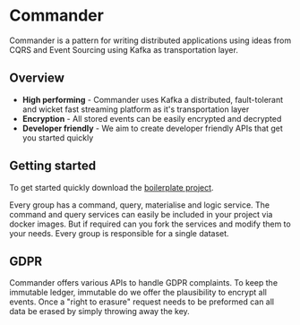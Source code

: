 # Commander

Commander is a pattern for writing distributed applications using ideas from CQRS and Event Sourcing using Kafka as transportation layer.

## Overview
- **High performing** - Commander uses Kafka a distributed, fault-tolerant and wicket fast streaming platform as it's transportation layer
- **Encryption** - All stored events can be easily encrypted and decrypted
- **Developer friendly** - We aim to create developer friendly APIs that get you started quickly

## Getting started

To get started quickly download the [boilerplate project]().

Every group has a command, query, materialise and logic service. The command and query services can easily be included in your project via docker images. But if required can you fork the services and modify them to your needs. Every group is responsible for a single dataset.

## GDPR

Commander offers various APIs to handle GDPR complaints. To keep the immutable ledger, immutable do we offer the plausibility to encrypt all events. Once a "right to erasure" request needs to be preformed can all data be erased by simply throwing away the key.
